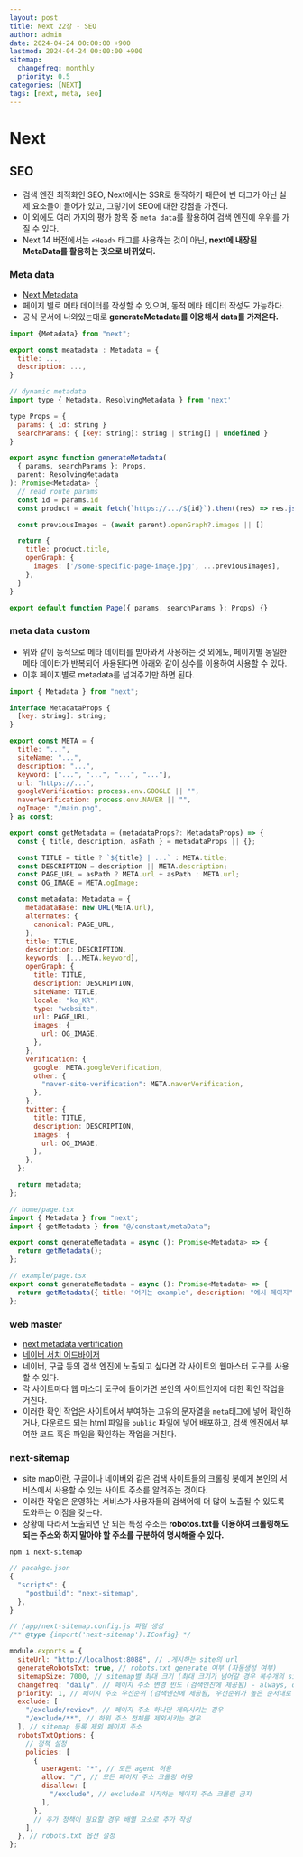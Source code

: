 ```yaml
---
layout: post
title: Next 22장 - SEO
author: admin
date: 2024-04-24 00:00:00 +900
lastmod: 2024-04-24 00:00:00 +900
sitemap:
  changefreq: monthly
  priority: 0.5
categories: [NEXT]
tags: [next, meta, seo]
---
```


# Next

## SEO

- 검색 엔진 최적화인 SEO, Next에서는 SSR로 동작하기 때문에 빈 태그가 아닌 실제 요소들이 들어가 있고, 그렇기에 SEO에 대한 강점을 가진다.
- 이 외에도 여러 가지의 평가 항목 중 `meta data`를 활용하여 검색 엔진에 우위를 가질 수 있다.
- Next 14 버전에서는 `<Head>` 태그를 사용하는 것이 아닌, **next에 내장된 MetaData를 활용하는 것으로 바뀌었다.**

### Meta data

- [Next Metadata](https://nextjs.org/docs/app/building-your-application/optimizing/metadata)
- 페이지 별로 메타 데이터를 작성할 수 있으며, 동적 메타 데이터 작성도 가능하다.
- 공식 문서에 나와있는대로 **generateMetadata를 이용해서 data를 가져온다.**

```jsx
import {Metadata} from "next";

export const meatadata : Metadata = {
  title: ...,
  description: ...,
}
```

```jsx
// dynamic metadata
import type { Metadata, ResolvingMetadata } from 'next'

type Props = {
  params: { id: string }
  searchParams: { [key: string]: string | string[] | undefined }
}

export async function generateMetadata(
  { params, searchParams }: Props,
  parent: ResolvingMetadata
): Promise<Metadata> {
  // read route params
  const id = params.id
  const product = await fetch(`https://.../${id}`).then((res) => res.json())

  const previousImages = (await parent).openGraph?.images || []

  return {
    title: product.title,
    openGraph: {
      images: ['/some-specific-page-image.jpg', ...previousImages],
    },
  }
}

export default function Page({ params, searchParams }: Props) {}
```

### meta data custom

- 위와 같이 동적으로 메타 데이터를 받아와서 사용하는 것 외에도, 페이지별 동일한 메타 데이터가 반복되어 사용된다면 아래와 같이 상수를 이용하여 사용할 수 있다.
- 이후 페이지별로 metadata를 넘겨주기만 하면 된다.

```jsx
import { Metadata } from "next";

interface MetadataProps {
  [key: string]: string;
}

export const META = {
  title: "...",
  siteName: "...",
  description: "...",
  keyword: ["...", "...", "...", "..."],
  url: "https://...",
  googleVerification: process.env.GOOGLE || "",
  naverVerification: process.env.NAVER || "",
  ogImage: "/main.png",
} as const;

export const getMetadata = (metadataProps?: MetadataProps) => {
  const { title, description, asPath } = metadataProps || {};

  const TITLE = title ? `${title} | ...` : META.title;
  const DESCRIPTION = description || META.description;
  const PAGE_URL = asPath ? META.url + asPath : META.url;
  const OG_IMAGE = META.ogImage;

  const metadata: Metadata = {
    metadataBase: new URL(META.url),
    alternates: {
      canonical: PAGE_URL,
    },
    title: TITLE,
    description: DESCRIPTION,
    keywords: [...META.keyword],
    openGraph: {
      title: TITLE,
      description: DESCRIPTION,
      siteName: TITLE,
      locale: "ko_KR",
      type: "website",
      url: PAGE_URL,
      images: {
        url: OG_IMAGE,
      },
    },
    verification: {
      google: META.googleVerification,
      other: {
        "naver-site-verification": META.naverVerification,
      },
    },
    twitter: {
      title: TITLE,
      description: DESCRIPTION,
      images: {
        url: OG_IMAGE,
      },
    },
  };

  return metadata;
};
```

```jsx
// home/page.tsx
import { Metadata } from "next";
import { getMetadata } from "@/constant/metaData";

export const generateMetadata = async (): Promise<Metadata> => {
  return getMetadata();
};

// example/page.tsx
export const generateMetadata = async (): Promise<Metadata> => {
  return getMetadata({ title: "여기는 example", description: "예시 페이지" });
};
```

### web master

- [next metadata vertification](https://nextjs.org/docs/app/api-reference/functions/generate-metadata#verification)
- [네이버 서치 어드바이저](https://searchadvisor.naver.com/)
- 네이버, 구글 등의 검색 엔진에 노출되고 싶다면 각 사이트의 웹마스터 도구를 사용할 수 있다.
- 각 사이트마다 웹 마스터 도구에 들어가면 본인의 사이트인지에 대한 확인 작업을 거친다.
- 이러한 확인 작업은 사이트에서 부여하는 고유의 문자열을 `meta`태그에 넣어 확인하거나, 다운로드 되는 html 파일을 `public` 파일에 넣어 배포하고, 검색 엔진에서 부여한 코드 혹은 파일을 확인하는 작업을 거친다.

### next-sitemap

- site map이란, 구글이나 네이버와 같은 검색 사이트들의 크롤링 봇에게 본인의 서비스에서 사용할 수 있는 사이트 주소를 알려주는 것이다.
- 이러한 작업은 운영하는 서비스가 사용자들의 검색어에 더 많이 노출될 수 있도록 도와주는 이점을 갖는다.
- 상황에 따라서 노출되면 안 되는 특정 주소는 **robotos.txt를 이용하여 크롤링해도 되는 주소와 하지 말아야 할 주소를 구분하여 명시해줄 수 있다.**

```
npm i next-sitemap
```

```jsx
// pacakge.json
{
  "scripts": {
    "postbuild": "next-sitemap",
  },
}
```

```jsx
// /app/next-sitemap.config.js 파일 생성
/** @type {import('next-sitemap').IConfig} */

module.exports = {
  siteUrl: "http://localhost:8088", // .게시하는 site의 url
  generateRobotsTxt: true, // robots.txt generate 여부 (자동생성 여부)
  sitemapSize: 7000, // sitemap별 최대 크기 (최대 크기가 넘어갈 경우 복수개의 sitemap으로 분리됨)
  changefreq: "daily", // 페이지 주소 변경 빈도 (검색엔진에 제공됨) - always, daily, hourly, monthly, never, weekly, yearly 중 택 1
  priority: 1, // 페이지 주소 우선순위 (검색엔진에 제공됨, 우선순위가 높은 순서대로 크롤링함)
  exclude: [
    "/exclude/review", // 페이지 주소 하나만 제외시키는 경우
    "/exclude/**", // 하위 주소 전체를 제외시키는 경우
  ], // sitemap 등록 제외 페이지 주소
  robotsTxtOptions: {
    // 정책 설정
    policies: [
      {
        userAgent: "*", // 모든 agent 허용
        allow: "/", // 모든 페이지 주소 크롤링 허용
        disallow: [
          "/exclude", // exclude로 시작하는 페이지 주소 크롤링 금지
        ],
      },
      // 추가 정책이 필요할 경우 배열 요소로 추가 작성
    ],
  }, // robots.txt 옵션 설정
};
```
